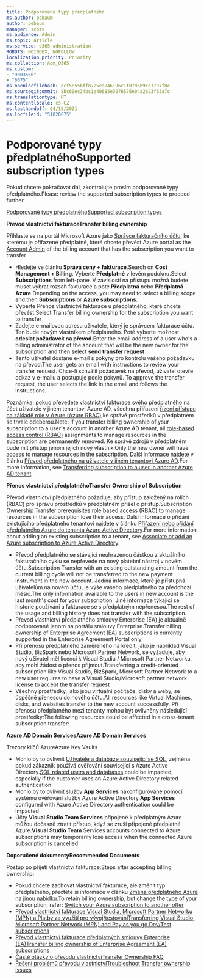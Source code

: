 ```yaml
---
title: Podporované typy předplatného
ms.author: pebaum
author: pebaum
manager: scotv
ms.audience: Admin
ms.topic: article
ms.service: o365-administration
ROBOTS: NOINDEX, NOFOLLOW
localization_priority: Priority
ms.collection: Adm_O365
ms.custom:
- "9003560"
- "6675"
ms.openlocfilehash: dcf5855bff8725ea746196c1f07d689ce1797f8c
ms.sourcegitcommit: 8bc60ec34bc1e40685e3976576e04a2623f63a7c
ms.translationtype: HT
ms.contentlocale: cs-CZ
ms.lasthandoff: 04/15/2021
ms.locfileid: "51820675"
---
```

# <a name="supported-subscription-types"></a><span data-ttu-id="c58b1-102">Podporované typy předplatného</span><span class="sxs-lookup"><span data-stu-id="c58b1-102">Supported subscription types</span></span>

<span data-ttu-id="c58b1-103">Pokud chcete pokračovat dál, zkontrolujte prosím podporované typy předplatného.</span><span class="sxs-lookup"><span data-stu-id="c58b1-103">Please review the supported subscription types to proceed further.</span></span>

[<span data-ttu-id="c58b1-104">Podporované typy předplatného</span><span class="sxs-lookup"><span data-stu-id="c58b1-104">Supported subscription types</span></span>](https://docs.microsoft.com/azure/billing/billing-subscription-transfer?WT.mc_id=Portal-Microsoft_Azure_Support#supported-subscription-types)

<span data-ttu-id="c58b1-105">**Převod vlastnictví fakturace**</span><span class="sxs-lookup"><span data-stu-id="c58b1-105">**Transfer billing ownership**</span></span>

<span data-ttu-id="c58b1-106">Přihlaste se na portál Microsoft Azure jako [Správce fakturačního účtu](https://ms.portal.azure.com/), ke kterému je přiřazené předplatné, které chcete převést.</span><span class="sxs-lookup"><span data-stu-id="c58b1-106">Azure portal as the [Account Admin](https://ms.portal.azure.com/) of the billing account that has the subscription you want to transfer</span></span>

- <span data-ttu-id="c58b1-107">Hledejte ve článku **Správa ceny + fakturace**.</span><span class="sxs-lookup"><span data-stu-id="c58b1-107">Search on **Cost Management + Billing**.</span></span> <span data-ttu-id="c58b1-108">Vyberte **Předplatné** v levém podoknu.</span><span class="sxs-lookup"><span data-stu-id="c58b1-108">Select **Subscriptions** from left-pane.</span></span> <span data-ttu-id="c58b1-109">V závislosti na přístupu možná budete muset vybrat rozsah fakturace a poté **Předplatná** nebo **Předplatná Azure**.</span><span class="sxs-lookup"><span data-stu-id="c58b1-109">Depending on the access, you may need to select a billing scope and then **Subscriptions** or **Azure subscriptions**.</span></span>
- <span data-ttu-id="c58b1-110">Vyberte Přenos vlastnictví fakturace u předplatného, které chcete převést.</span><span class="sxs-lookup"><span data-stu-id="c58b1-110">Select Transfer billing ownership for the subscription you want to transfer</span></span>
- <span data-ttu-id="c58b1-111">Zadejte e-mailovou adresu uživatele, který je správcem fakturace účtu. Ten bude novým vlastníkem předplatného. Poté vyberte možnost **odeslat požadavek na převod**.</span><span class="sxs-lookup"><span data-stu-id="c58b1-111">Enter the email address of a user who's a billing administrator of the account that will be the new owner for the subscription and then select **send transfer request**</span></span>
- <span data-ttu-id="c58b1-112">Tento uživatel dostane e-mail s pokyny pro kontrolu vašeho požadavku na převod.</span><span class="sxs-lookup"><span data-stu-id="c58b1-112">The user gets an email with instructions to review your transfer request.</span></span> <span data-ttu-id="c58b1-113">Chce-li schválit požadavek na převod, uživatel otevře odkaz v e-mailu a postupuje podle pokynů. </span><span class="sxs-lookup"><span data-stu-id="c58b1-113">To approve the transfer request, the user selects the link in the email and follows the instructions.</span></span>

<span data-ttu-id="c58b1-114">Poznámka: pokud převedete vlastnictví fakturace svého předplatného na účet uživatele v jiném tenantovi Azure AD, všechna přiřazení [řízení přístupu na základě role v Azure (Azure RBAC)](https://docs.microsoft.com/azure/role-based-access-control/overview?WT.mc_id=Portal-Microsoft_Azure_Support) ke správě prostředků v předplatném se trvale odeberou.</span><span class="sxs-lookup"><span data-stu-id="c58b1-114">Note: If you transfer billing ownership of your subscription to a user's account in another Azure AD tenant, all [role-based access control (RBAC)](https://docs.microsoft.com/azure/role-based-access-control/overview?WT.mc_id=Portal-Microsoft_Azure_Support) assignments to manage resources in the subscription are permanently removed.</span></span> <span data-ttu-id="c58b1-115">Ke správě zdrojů v předplatném bude mít přístup jenom jejich nový vlastník.</span><span class="sxs-lookup"><span data-stu-id="c58b1-115">Only the new owner will have access to manage resources in the subscription.</span></span> <span data-ttu-id="c58b1-116">Další informace najdete v článku [Převod předplatného na uživatele v jiném tenantovi Azure AD](https://docs.microsoft.com/azure/active-directory/managed-identities-azure-resources/known-issues?WT.mc_id=Portal-Microsoft_Azure_Support).</span><span class="sxs-lookup"><span data-stu-id="c58b1-116">For more information, see [Transferring subscription to a user in another Azure AD tenant](https://docs.microsoft.com/azure/active-directory/managed-identities-azure-resources/known-issues?WT.mc_id=Portal-Microsoft_Azure_Support).</span></span>

<span data-ttu-id="c58b1-117">**Přenos vlastnictví předplatného**</span><span class="sxs-lookup"><span data-stu-id="c58b1-117">**Transfer Ownership of Subscription**</span></span>

<span data-ttu-id="c58b1-118">Převod vlastnictví předplatného požaduje, aby přístup založený na rolích (RBAC) pro správu prostředků v předplatném přišel o přístup.</span><span class="sxs-lookup"><span data-stu-id="c58b1-118">Subscription Ownership Transfer prerequisites role based access (RBAC) to manage resources in the subscription lose their access.</span></span> <span data-ttu-id="c58b1-119">Další informace o přidání existujícího předplatného tenantovi najdete v článku [Přiřazení nebo přidání předplatného Azure do tenanta Azure Active Directory](https://docs.microsoft.com/azure/active-directory/fundamentals/active-directory-how-subscriptions-associated-directory?WT.mc_id=Portal-Microsoft_Azure_Support).</span><span class="sxs-lookup"><span data-stu-id="c58b1-119">For more information about adding an existing subscription to a tenant, see [Associate or add an Azure subscription to Azure Active Directory](https://docs.microsoft.com/azure/active-directory/fundamentals/active-directory-how-subscriptions-associated-directory?WT.mc_id=Portal-Microsoft_Azure_Support).</span></span>

- <span data-ttu-id="c58b1-120">Převod předplatného se stávající neuhrazenou částkou z aktuálního fakturačního cyklu se nepřevede na nový platební nástroj v novém účtu.</span><span class="sxs-lookup"><span data-stu-id="c58b1-120">Subscription Transfer with an existing outstanding amount from the current billing cycle will not be transferred to the new payment instrument in the new account.</span></span> <span data-ttu-id="c58b1-121">Jediná informace, které je přístupná uživatelům na novém účtu, je výše vašeho předplatného za předchozí měsíc.</span><span class="sxs-lookup"><span data-stu-id="c58b1-121">The only information available to the users in new account is the last month's cost for your subscription.</span></span> <span data-ttu-id="c58b1-122">Jiné informace týkající se historie používání a fakturace se s předplatným nepřenesou.</span><span class="sxs-lookup"><span data-stu-id="c58b1-122">The rest of the usage and billing history does not transfer with the subscription.</span></span>
- <span data-ttu-id="c58b1-123">Převod vlastnictví předplatného smlouvy Enterprise (EA) je aktuálně podporované jenom na portálu smlouvy Enterprise.</span><span class="sxs-lookup"><span data-stu-id="c58b1-123">Transfer billing ownership of Enterprise Agreement (EA) subscriptions is currently supported in the Enterprise Agreement Portal only</span></span>
- <span data-ttu-id="c58b1-124">Při přenosu předplatného zaměřeného na kredit, jako je například Visual Studio, BizSpark nebo Microsoft Partner Network, se vyžaduje, aby nový uživatel měl licenci k Visual Studiu / Microsoft Partner Networku, aby mohl žádost o přenos přijmout.</span><span class="sxs-lookup"><span data-stu-id="c58b1-124">Transferring a credit-oriented subscription like Visual Studio, BizSpark, Microsoft Partner Network to a new user requires to have a Visual Studio/Microsoft partner network license to accept the transfer request</span></span>
- <span data-ttu-id="c58b1-125">Všechny prostředky, jako jsou virtuální počítače, disky a weby, se úspěšně přenesou do nového účtu.</span><span class="sxs-lookup"><span data-stu-id="c58b1-125">All resources like Virtual Machines, disks, and websites transfer to the new account successfully.</span></span> <span data-ttu-id="c58b1-126">Při přenosu předplatného mezi tenanty mohou být ovlivněny následující prostředky:</span><span class="sxs-lookup"><span data-stu-id="c58b1-126">The following resources could be affected in a cross-tenant subscription transfer:</span></span>

<span data-ttu-id="c58b1-127">**Azure AD Domain Services**</span><span class="sxs-lookup"><span data-stu-id="c58b1-127">**Azure AD Domain Services**</span></span>

<span data-ttu-id="c58b1-128">Trezory klíčů Azure</span><span class="sxs-lookup"><span data-stu-id="c58b1-128">Azure Key Vaults</span></span>

- <span data-ttu-id="c58b1-129">Mohlo by to ovlivnit [Uživatele a databáze související se SQL](https://docs.microsoft.com/azure/sql-database/sql-database-aad-authentication-configure?WT.mc_id=Portal-Microsoft_Azure_Support), zejména pokud zákazník používá ověřování související s Azure Active Directory.</span><span class="sxs-lookup"><span data-stu-id="c58b1-129">[SQL related users and databases](https://docs.microsoft.com/azure/sql-database/sql-database-aad-authentication-configure?WT.mc_id=Portal-Microsoft_Azure_Support) could be impacted, especially if the customer uses an Azure Active Directory related authentication</span></span>
- <span data-ttu-id="c58b1-130">Mohlo by to ovlivnit služby **App Services** nakonfigurované pomocí systému ověřování služby Azure Active Directory.</span><span class="sxs-lookup"><span data-stu-id="c58b1-130">**App Services** configured with Azure Active Directory authentication could be impacted</span></span>
- <span data-ttu-id="c58b1-131">Účty **Visual Studio Team Services** připojené k předplatným Azure můžou dočasně ztratit přístup, když se zruší připojené předplatné Azure.</span><span class="sxs-lookup"><span data-stu-id="c58b1-131">**Visual Studio Team** Services accounts connected to Azure subscriptions may temporarily lose access when the connected Azure subscription is cancelled</span></span>

<span data-ttu-id="c58b1-132">**Doporučené dokumenty**</span><span class="sxs-lookup"><span data-stu-id="c58b1-132">**Recommended Documents**</span></span>

<span data-ttu-id="c58b1-133">Postup po přijetí vlastnictví fakturace:</span><span class="sxs-lookup"><span data-stu-id="c58b1-133">Steps after accepting billing ownership:</span></span>

- <span data-ttu-id="c58b1-134">Pokud chcete zachovat vlastnictví fakturace, ale změnit typ předplatného, přečtěte si informace v článku [Změna předplatného Azure na jinou nabídku](https://docs.microsoft.com/azure/billing/billing-how-to-switch-azure-offer?WT.mc_id=Portal-Microsoft_Azure_Support).</span><span class="sxs-lookup"><span data-stu-id="c58b1-134">To retain billing ownership, but change the type of your subscription, refer: [Switch your Azure subscription to another offer](https://docs.microsoft.com/azure/billing/billing-how-to-switch-azure-offer?WT.mc_id=Portal-Microsoft_Azure_Support)</span></span>
- [<span data-ttu-id="c58b1-135">Převod vlastnictví fakturace Visual Studia, Microsoft Partner Networku (MPN) a Platby za využití pro vývoj/testování</span><span class="sxs-lookup"><span data-stu-id="c58b1-135">Transferring Visual Studio, Microsoft Partner Network (MPN) and Pay as you go Dev/Test subscriptions</span></span>](https://docs.microsoft.com/azure/billing/billing-subscription-transfer?WT.mc_id=Portal-Microsoft_Azure_Support#transferring-visual-studio-microsoft-partner-network-mpn-and-pay-as-you-go-devtest-subscriptions)
- [<span data-ttu-id="c58b1-136">Převod vlastnictví fakturace předplatných smlouvy Enterprise (EA)</span><span class="sxs-lookup"><span data-stu-id="c58b1-136">Transfer billing ownership of Enterprise Agreement (EA) subscriptions</span></span>](https://docs.microsoft.com/azure/billing/billing-subscription-transfer?WT.mc_id=Portal-Microsoft_Azure_Support#transfer-billing-ownership-of-enterprise-agreement-ea-subscriptions)
- [<span data-ttu-id="c58b1-137">Časté otázky o převodu vlastnictví</span><span class="sxs-lookup"><span data-stu-id="c58b1-137">Transfer Ownership FAQ</span></span>](https://docs.microsoft.com/azure/billing/billing-subscription-transfer?WT.mc_id=Portal-Microsoft_Azure_Support#frequently-asked-questions-faq-for-senders)
- [<span data-ttu-id="c58b1-138">Řešení problémů převodu vlastnictví</span><span class="sxs-lookup"><span data-stu-id="c58b1-138">Troubleshoot Transfer ownership issues</span></span>](https://docs.microsoft.com/azure/billing/billing-subscription-transfer?WT.mc_id=Portal-Microsoft_Azure_Support#troubleshooting)